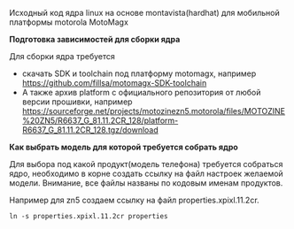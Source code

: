 Исходный код ядра linux на основе montavista(hardhat) для мобильной платформы motorola MotoMagx


**Подготовка зависимостей для сборки ядра**

Для сборки ядра требуется 
- скачать SDK и toolchain под платформу motomagx, например https://github.com/fillsa/motomagx-SDK-toolchain
- А также архив platform с официального репозитория от любой версии прошивки, например https://sourceforge.net/projects/motozinezn5.motorola/files/MOTOZINE%20ZN5/R6637_G_81.11.2CR_128/platform-R6637_G_81.11.2CR_128.tgz/download


**Как выбрать модель для которой требуется собрать ядро**

Для выбора под какой продукт(модель телефона) требуется собраться ядро, необходимо в корне создать ссылку на файл настроек желаемой модели. Внимание, все файлы названы по кодовым именам продуктов.

Например для zn5 создаем ссылку на файл properties.xpixl.11.2cr.

`ln -s properties.xpixl.11.2cr properties`

